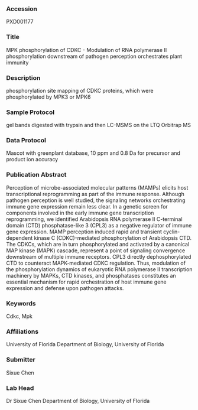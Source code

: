 ### Accession
PXD001177

### Title
MPK phosphorylation of CDKC -  Modulation of RNA polymerase II phosphorylation downstream of pathogen perception orchestrates plant immunity

### Description
phosphorylation site mapping of CDKC proteins, which were phosphorylated by MPK3 or MPK6

### Sample Protocol
gel bands digested with trypsin and then LC-MSMS on the LTQ Orbitrap MS

### Data Protocol
Mascot with greenplant database, 10 ppm and 0.8 Da for precursor and product ion accuracy

### Publication Abstract
Perception of microbe-associated molecular patterns (MAMPs) elicits host transcriptional reprogramming as part of the immune response. Although pathogen perception is well studied, the signaling networks orchestrating immune gene expression remain less clear. In a genetic screen for components involved in the early immune gene transcription reprogramming, we identified Arabidopsis RNA polymerase II C-terminal domain (CTD) phosphatase-like 3 (CPL3) as a negative regulator of immune gene expression. MAMP perception induced rapid and transient cyclin-dependent kinase C (CDKC)-mediated phosphorylation of Arabidopsis CTD. The CDKCs, which are in turn phosphorylated and activated by a canonical MAP kinase (MAPK) cascade, represent a point&#xa0;of signaling convergence downstream of multiple immune receptors. CPL3 directly dephosphorylated CTD to counteract MAPK-mediated CDKC regulation. Thus, modulation of the phosphorylation dynamics of eukaryotic RNA polymerase II transcription machinery by MAPKs, CTD kinases,&#xa0;and phosphatases constitutes an essential mechanism for rapid orchestration of host immune gene expression and defense upon pathogen attacks.

### Keywords
Cdkc, Mpk

### Affiliations
University of Florida
Department of Biology, University of Florida

### Submitter
Sixue Chen

### Lab Head
Dr Sixue Chen
Department of Biology, University of Florida


